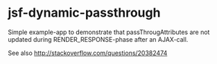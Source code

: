 jsf-dynamic-passthrough
=======================

Simple example-app to demonstrate that passThrougAttributes are not updated during RENDER_RESPONSE-phase after an AJAX-call.

See also http://stackoverflow.com/questions/20382474
